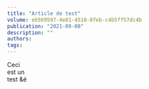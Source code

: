 ```yaml
---
title: "Article de test"
volume: eb569597-4e81-4510-8feb-c4b5ff57dc4b
publication: "2021-09-08"
description: ""
authors:
tags:
---
```

<p>Ceci 
<br />est un 
<br />test &amp;é</p>
